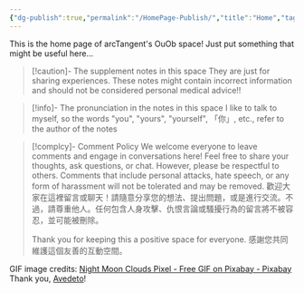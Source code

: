 ```yaml
---
{"dg-publish":true,"permalink":"/HomePage-Publish/","title":"Home","tags":["gardenEntry"],"noteIcon":"2","created":"2024-09-04T17:53:28.773+08:00","updated":"2024-09-17T00:23:14.709+08:00"}
---
```


This is the home page of arcTangent's OuOb space!
Just put something that might be useful here...

> [!caution]- The supplement notes in this space
> They are just for sharing experiences. 
> These notes might contain incorrect information and should not be considered personal medical advice!!

> [!info]- The pronunciation in the notes in this space
> I like to talk to myself, so the words "you", "yours", "yourself", 「你」, etc., refer to the author of the notes

> [!complcy]- Comment Policy
> We welcome everyone to leave comments and engage in conversations here! Feel free to share your thoughts, ask questions, or chat. However, please be respectful to others. Comments that include personal attacks, hate speech, or any form of harassment will not be tolerated and may be removed.
> 歡迎大家在這裡留言或聊天！請隨意分享您的想法、提出問題，或是進行交流。不過，請尊重他人。任何包含人身攻擊、仇恨言論或騷擾行為的留言將不被容忍，並可能被刪除。
> 
> Thank you for keeping this a positive space for everyone.
> 感謝您共同維護這個友善的互動空間。

GIF image credits:
[Night Moon Clouds Pixel - Free GIF on Pixabay - Pixabay](https://pixabay.com/gifs/night-moon-clouds-pixel-art-pixel-12128/)
Thank you, [Avedeto](https://pixabay.com/users/avedeto-12355281/)!
   